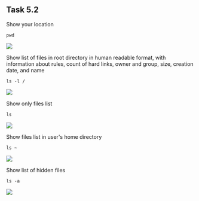 ## Task 5.2

Show your location
```
pwd
```
![](https://i.imgur.com/0chVjfm.png)
 
Show list of files in root directory in human readable format, with information about rules, count of hard links, owner and group, size, creation date, and name
```
ls -l / 
```
![](https://i.imgur.com/1fVrPmE.png)

Show only files list
```
ls
```
![](https://i.imgur.com/ggMrQNG.png)

Show files list in user's home directory
```
ls ~
```
![](https://i.imgur.com/pjICBkQ.png)

Show list of hidden files
```
ls -a
```
![](https://i.imgur.com/SCYRCiy.png)
